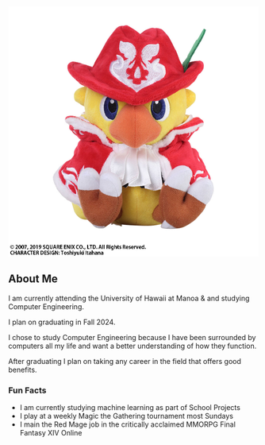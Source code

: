 ![Me :)](images/choco_mage.jpg)

## About Me

I am currently attending the University of Hawaii at Manoa & and studying Computer Engineering.

I plan on graduating in Fall 2024.

I chose to study Computer Engineering because I have been surrounded by computers all my life and want a better understanding of how they function.

After graduating I plan on taking any career in the field that offers good benefits.

### Fun Facts

- I am currently studying machine learning as part of School Projects
- I play at a weekly Magic the Gathering tournament most Sundays
- I main the Red Mage job in the critically acclaimed MMORPG Final Fantasy XIV Online